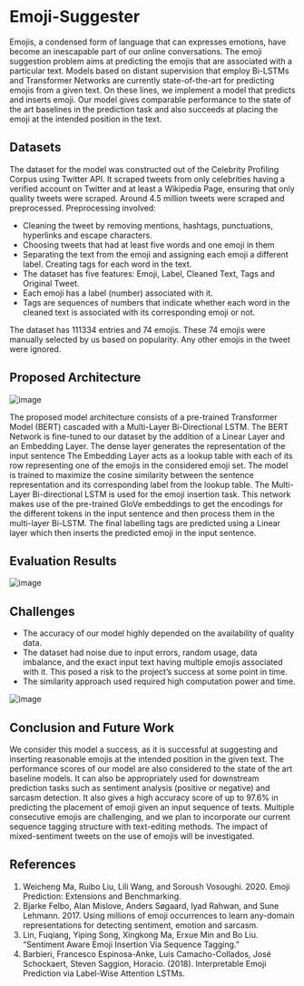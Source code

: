 # Emoji-Suggester

Emojis, a condensed form of language that can expresses emotions, have become an inescapable part of our online conversations. The emoji suggestion problem aims at predicting the emojis that are associated with a particular text. Models based on distant supervision that employ Bi-LSTMs and Transformer Networks are currently state-of-the-art for predicting emojis from a given text. On these lines, we implement a model that predicts and inserts emoji. Our model gives comparable performance to the state of the art baselines in the prediction task and also succeeds at placing the emoji at the intended position in the text.

## Datasets

The dataset for the model was constructed out of the Celebrity Profiling Corpus using Twitter API. It scraped tweets from only celebrities having a verified account on Twitter and at least a Wikipedia Page, ensuring that only quality tweets were scraped. Around 4.5 million tweets were scraped and preprocessed. Preprocessing involved:

* Cleaning the tweet by removing mentions, hashtags, punctuations, hyperlinks and escape characters. 
* Choosing tweets that had at least five words and one emoji in them
* Separating the text from the emoji and assigning each emoji a different label. Creating tags for each word in the text. 
* The dataset has five features: Emoji, Label, Cleaned Text, Tags and Original Tweet. 
* Each emoji has a label (number) associated with it. 
* Tags are sequences of numbers that indicate whether each word in the cleaned text is associated with its corresponding emoji or not. 

The dataset has 111334 entries and 74 emojis. These 74 emojis were manually selected by us based on popularity. Any other emojis in the tweet were ignored.

## Proposed Architecture

![image](https://user-images.githubusercontent.com/59308544/207935224-f8b2e7f5-968b-4b85-a449-563a76817877.png)

The proposed model architecture consists of a pre-trained Transformer Model (BERT) cascaded with a Multi-Layer Bi-Directional LSTM. The BERT Network is fine-tuned to our dataset by the addition of a Linear Layer and an Embedding Layer. The dense layer generates the representation of the input sentence The Embedding Layer acts as a lookup table with each of its row representing one of the emojis in the considered emoji set. The model is trained to maximize the cosine similarity between the sentence representation and its corresponding label from the lookup table. The Multi-Layer Bi-directional LSTM is used for the emoji insertion task. This network makes use of the pre-trained GloVe embeddings to get the encodings for the different tokens in the input sentence and then process them in the multi-layer Bi-LSTM. The final labelling tags are predicted using a Linear layer which then inserts the predicted emoji in the input sentence.

## Evaluation Results

![image](https://user-images.githubusercontent.com/59308544/207936969-425260c0-47ac-464e-8a31-fb31e2c6b56a.png)

## Challenges

* The accuracy of our model highly depended on the availability of quality data. 
* The dataset had noise due to input errors, random usage, data imbalance, and the exact input text having multiple emojis associated with it. This posed a risk to the project’s success at some point in time.
* The similarity approach used required high computation power and time.

![image](https://user-images.githubusercontent.com/59308544/207937284-f41405b9-d54e-45e9-bbbb-25a745def8d7.png)

## Conclusion and Future Work

We consider this model a success, as it is successful at suggesting and inserting reasonable emojis at the intended position in the given text. The performance scores of our model are also considered to the state of the art baseline models. It can also be appropriately used for downstream prediction tasks such as sentiment analysis (positive or negative) and sarcasm detection. 
It also gives a high accuracy score of up to 97.6% in predicting the placement of emoji given an input sequence of texts. Multiple consecutive emojis are challenging, and we plan to incorporate our current sequence tagging structure with text-editing methods. The impact of mixed-sentiment tweets on the use of emojis will be investigated.

## References

1. Weicheng Ma, Ruibo Liu, Lili Wang, and Soroush Vosoughi. 2020. Emoji Prediction: Extensions and Benchmarking. 
2. Bjarke Felbo, Alan Mislove, Anders Søgaard, Iyad Rahwan, and Sune Lehmann. 2017. Using millions of emoji occurrences to learn any-domain representations for detecting sentiment, emotion and sarcasm. 
3. Lin, Fuqiang, Yiping Song, Xingkong Ma, Erxue Min and Bo Liu. “Sentiment Aware Emoji Insertion Via Sequence Tagging.” 
4. Barbieri, Francesco Espinosa-Anke, Luis Camacho-Collados, José Schockaert, Steven Saggion, Horacio. (2018). Interpretable Emoji Prediction via Label-Wise Attention LSTMs.


